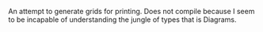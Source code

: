 An attempt to generate grids for printing. Does not compile because I seem to be
incapable of understanding the jungle of types that is Diagrams.
